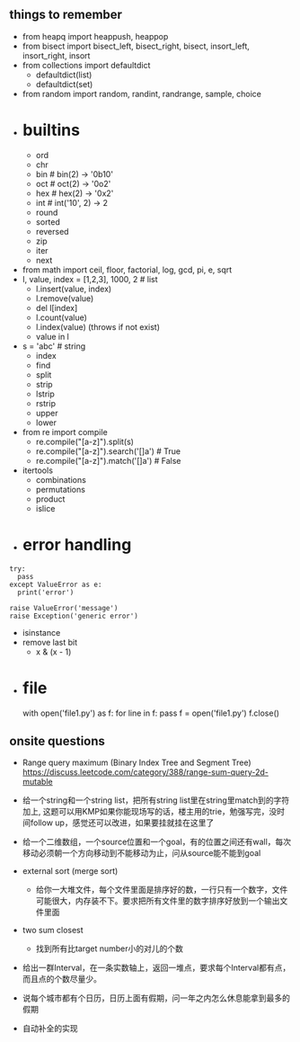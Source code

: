 ## things to remember
- from heapq import heappush, heappop
- from bisect import bisect_left, bisect_right, bisect, insort_left, insort_right, insort
- from collections import defaultdict
  - defaultdict(list)
  - defaultdict(set)
- from random import random, randint, randrange, sample, choice
- # builtins
  - ord
  - chr
  - bin # bin(2) -> '0b10'
  - oct # oct(2) -> '0o2'
  - hex # hex(2) -> '0x2'
  - int # int('10', 2) -> 2
  - round
  - sorted
  - reversed
  - zip
  - iter
  - next
- from math import ceil, floor, factorial, log, gcd, pi, e, sqrt
- l, value, index = [1,2,3], 1000, 2 # list
  - l.insert(value, index)
  - l.remove(value)
  - del l[index]
  - l.count(value)
  - l.index(value) (throws if not exist)
  - value in l
- s = 'abc' # string
  - index
  - find
  - split
  - strip
  - lstrip
  - rstrip
  - upper
  - lower
- from re import compile
  - re.compile("[a-z]").split(s)
  - re.compile("[a-z]").search('[]a') # True
  - re.compile("[a-z]").match('[]a') # False
- itertools
  - combinations
  - permutations
  - product
  - islice
- # error handling
```
try:
  pass
except ValueError as e:
  print('error')

raise ValueError('message')
raise Exception('generic error')
```
- isinstance
- remove last bit
  - x & (x - 1)
- # file
  with open('file1.py') as f:
    for line in f:
      pass
  f = open('file1.py')
  f.close()

## onsite questions
- Range query maximum (Binary Index Tree and Segment Tree)
  https://discuss.leetcode.com/category/388/range-sum-query-2d-mutable
- 给一个string和一个string list，把所有string list里在string里match到的字符加上<b></b>, 这题可以用KMP如果你能现场写的话，楼主用的trie，勉强写完，没时间follow up，感觉还可以改进，如果要挂就挂在这里了
- 给一个二维数组，一个source位置和一个goal，有的位置之间还有wall，每次移动必须朝一个方向移动到不能移动为止，问从source能不能到goal
- external sort (merge sort)
  - 给你一大堆文件，每个文件里面是排序好的数，一行只有一个数字，文件可能很大，内存装不下。要求把所有文件里的数字排序好放到一个输出文件里面

- two sum closest
  - 找到所有比target number小的对儿的个数
- 给出一群Interval，在一条实数轴上，返回一堆点，要求每个Interval都有点，而且点的个数尽量少。
- 说每个城市都有个日历，日历上面有假期，问一年之内怎么休息能拿到最多的假期
- 自动补全的实现

